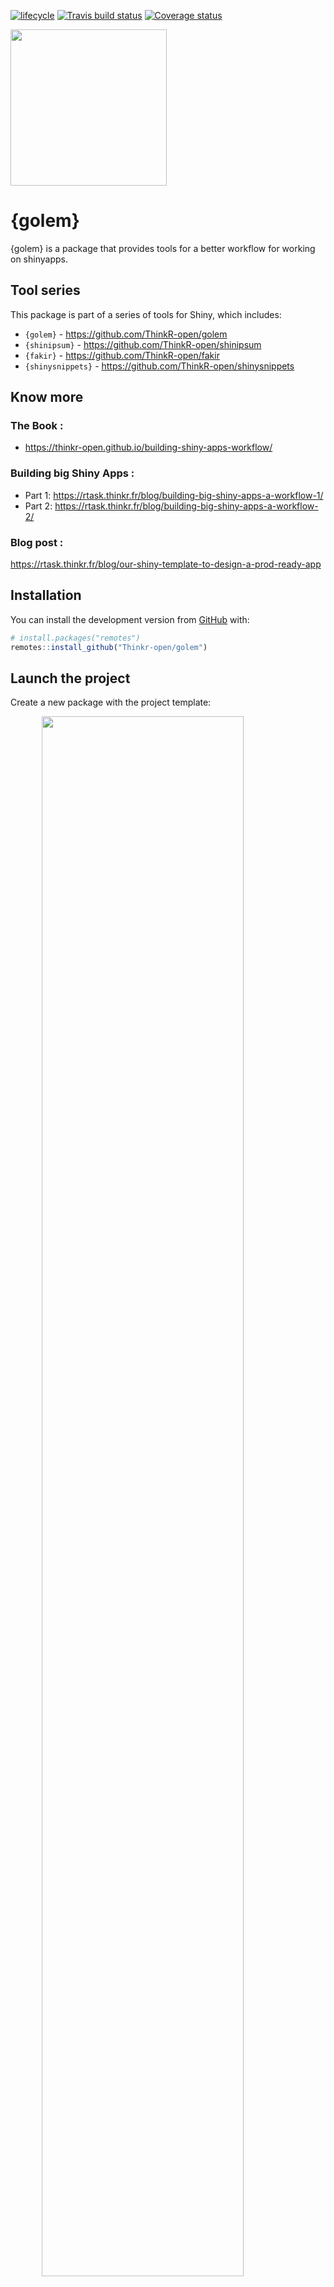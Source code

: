 
<!-- README.md is generated from README.Rmd. Please edit that file -->

[![lifecycle](https://img.shields.io/badge/lifecycle-experimental-orange.svg)](https://www.tidyverse.org/lifecycle/#experimental)
[![Travis build
status](https://travis-ci.org/ThinkR-open/golem.svg?branch=master)](https://travis-ci.org/ThinkR-open/golem)
[![Coverage
status](https://codecov.io/gh/ThinkR-open/golem/branch/master/graph/badge.svg)](https://codecov.io/github/ThinkR-open/golem?branch=master)

<img src="https://raw.githubusercontent.com/ThinkR-open/golem/master/inst/rstudio/templates/project/golem.png" width=250px>

# {golem}

{golem} is a package that provides tools for a better workflow for
working on shinyapps.

## Tool series

This package is part of a series of tools for Shiny, which includes:

  - `{golem}` - <https://github.com/ThinkR-open/golem>
  - `{shinipsum}` - <https://github.com/ThinkR-open/shinipsum>
  - `{fakir}` - <https://github.com/ThinkR-open/fakir>
  - `{shinysnippets}` - <https://github.com/ThinkR-open/shinysnippets>

## Know more

### The Book :

  - <https://thinkr-open.github.io/building-shiny-apps-workflow/>

### Building big Shiny Apps :

  - Part 1:
    <https://rtask.thinkr.fr/blog/building-big-shiny-apps-a-workflow-1/>
  - Part 2:
    <https://rtask.thinkr.fr/blog/building-big-shiny-apps-a-workflow-2/>

### Blog post :

<https://rtask.thinkr.fr/blog/our-shiny-template-to-design-a-prod-ready-app>

## Installation

You can install the development version from
[GitHub](https://github.com/Thinkr-open/golem) with:

``` r
# install.packages("remotes")
remotes::install_github("Thinkr-open/golem")
```

## Launch the project

Create a new package with the project
template:

<img src="https://raw.githubusercontent.com/ThinkR-open/golem/master/inst/img/golemtemplate.png" width="80%" style="display: block; margin: auto;" />

## Step by step guide

See full documentation in the {pkgdown} website:
<https://thinkr-open.github.io/golem/index.html>

After project creation, you’ll land on `dev/01_start.R`. There are also
`dev/02_dev.R` and `dev/03_deploy.R`

These files arer used to keep a track of all the steps you’ve followed
to build your app.

You can follow them step by step of skip some if you’d like.

### Fill the description

`golem::fill_desc()` allows to fill the DESCRIPTION quickly.

``` r
golem::fill_desc(
  pkg_name = , # The Name of the package containing the App 
  pkg_title = , # The Title of the package containing the App 
  pkg_description = , # The Description of the package containing the App 
  author_first_name = , # Your First Name
  author_last_name = , # Your Last Name
  author_email = , # Your Email
  repo_url = NULL) # The (optional) URL of the GitHub Repo
```

### Set common Files

Call the {usethis} package to set a list of elements:

``` r
usethis::use_mit_license(name = "Your Name")
usethis::use_readme_rmd()
usethis::use_code_of_conduct()
usethis::use_lifecycle_badge("Experimental")
usethis::use_news_md()
```

If you have data in your app:

``` r
usethis::use_data_raw()
```

### Use Recommended Package

This adds a series of packages as dependecies to your app. See
`?golem::use_recommended_dep` for the
list.

``` r
golem::use_recommended_dep(recommended = c("shiny","DT","attempt","glue","htmltools","golem"))
```

### Add various tools

These two functions adds one file each which contain a series of
functions that can be useful for building your app. To be used in the
UI, in the server, or as prod-dependent tools.

``` r
golem::use_utils_ui()
golem::use_utils_server()
```

Somes JS functions can also be used inside your shiny app with:

``` r
golem::js()
```

See `?golem::js` for the list.

### Add a browser button

``` r
golem::add_browser_button()
```

See [A little trick for debugging
Shiny](https://rtask.thinkr.fr/blog/a-little-trick-for-debugging-shiny/)
for more info about this method.

### Create modules

This function takes a name xxx and creates a module called `mod_xxx.R`
in the R folder.

``` r
golem::add_module(name = "this")
```

The new file will contain:

``` r
# mod_UI
mod_this_ui <- function(id){
  ns <- NS(id)
  tagList(
  
  )
}

mod_this_server <- function(input, output, session){
  ns <- session$ns
}
    
## To be copied in the UI
# mod_this_ui("this1")
    
## To be copied in the server
# callModule(mod_this_server, "this1")
 
```

### Add or change favicon

``` r
golem::use_favicon()
golem::use_favicon(path = "path/to/your/favicon.ico")
```

### Add tests

Adds the recommended tests for a shiny app.

``` r
golem::use_recommended_tests()
```

### app\_prod

There’s a series of tools to make your app behave differently whether
it’s in dev or prod mode. Notably, the `app_prod()` and `app_dev()`
function tests for `options( "golem.app.prod")` (or return TRUE if this
option doesn’t exist).

Setting this options at the beginning of your dev process allows to make
your app behave in a specific way when you are in dev mode. For example,
printing message to the console with `cat_dev()`.

``` r
options( "golem.app.prod" = TRUE)
golem::cat_dev("hey\n")
options( "golem.app.prod" = FALSE)
golem::cat_dev("hey\n")
#> hey
```

You can then make any function being “dev-dependant” with the
`make_dev()` function:

``` r
log_dev <- golem::make_dev(log)
log_dev(10)
#> [1] 2.302585
options( "golem.app.prod" = TRUE)
log_dev(10)
```

## Quick reload and show application

*see the `run_dev.R` file in the dev directory*

``` r

# Detach all loaded packages and clean your environment
golem::detach_all_attached()
# rm(list=ls(all.names = TRUE))

# Document and reload your package
golem::document_and_reload()
mypkg::run_app()
```

## Deployment tools

### direct

Once the package (*e.g.* mypkg) is installed, the application can be
launch with the following command.

``` r
mypkg::run_app()
```

Or by running the `dev/run_dev.R` file.

### rsconnect

This creates a simple file at the root of the package, to be used to
deploy to RStudio Connect.

``` r
golem::add_rconnect_file()
```

### Docker

You can create an “agnostic” Dockerfile with:

``` r
golem::add_dockerfile()
```

If you’re more interested in plateform specific Dockerfile, you can use:

``` r
golem::add_dockerfile_shinyproxy()
golem::add_dockerfile_heroku()
```

## CoC

Please note that this project is released with a [Contributor Code of
Conduct](CODE_OF_CONDUCT.md). By participating in this project you agree
to abide by its terms.
